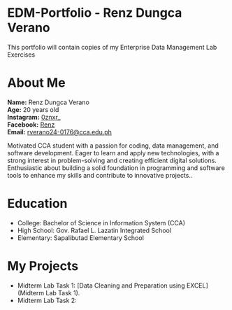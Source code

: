 # EDM-Portfolio - Renz Dungca Verano
This portfolio will contain copies of my Enterprise Data Management Lab Exercises
# About Me
**Name:** Renz Dungca Verano   
**Age:** 20 years old  
**Instagram:** [0znxr_](https://instagram.com/0znxr_)  
**Facebook:** [Renz](https://facebook.com/profile.php?id=100072849701690)  
**Email:** rverano24-0176@cca.edu.ph

Motivated CCA student with a passion for coding, data management, and software development. Eager to learn and apply new technologies, with a strong interest in problem-solving and creating efficient digital solutions. Enthusiastic about building a solid foundation in programming and software tools to enhance my skills and contribute to innovative projects..
# Education
- College: Bachelor of Science in Information System (CCA)
- High School: Gov. Rafael L. Lazatin Integrated School
- Elementary: Sapalibutad Elementary School
# My Projects
- Midterm Lab Task 1: [Data Cleaning and Preparation using EXCEL](Midterm Lab Task 1).
- Midterm Lab Task 2: 
